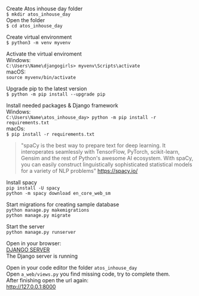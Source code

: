 Create Atos inhouse day folder\
`$ mkdir atos_inhouse_day`\
Open the folder \
`$ cd atos_inhouse_day`

Create virtual environment\
`$ python3 -m venv myvenv`

Activate the virtual enviroment\
Windows:\
`C:\Users\Name\djangogirls> myvenv\Scripts\activate`\
macOS:\
`source myvenv/bin/activate`

Upgrade pip to the latest version\
`$ python -m pip install --upgrade pip`

Install needed packages & Django framework\
Windows:\
`C:\Users\Name\atos_inhouse_day> python -m pip install -r requirements.txt`\
macOs:\
`$ pip install -r requirements.txt`


 >  "spaCy is the best way to prepare text for deep learning. It interoperates seamlessly with TensorFlow, PyTorch, scikit-learn, Gensim and the rest of Python's awesome AI ecosystem. With spaCy, you can easily construct linguistically sophisticated statistical models for a variety of NLP problems"
https://spacy.io/ 

Install spacy\
`pip install -U spacy`\
`python -m spacy download en_core_web_sm`

Start migrations for creating sample database\
`python manage.py makemigrations`\
`python manage.py migrate`

Start the server\
`python manage.py runserver`

Open in your browser:\
[DJANGO SERVER](http://127.0.0.1:8000)\
The Django server is running

Open in your code editor the folder 
`atos_inhouse_day`\
Open `a_web/views.py`  you find missing code, try to complete them.\
After finishing open the url again: \
http://127.0.0.1:8000
